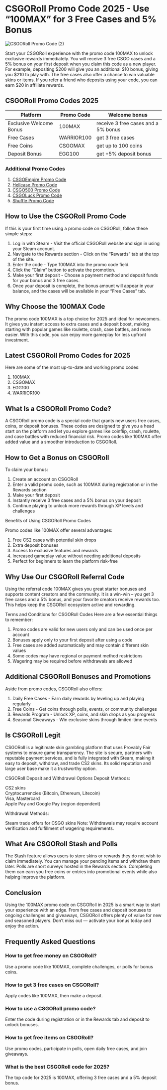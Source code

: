 # CSGORoll Promo Code 2025 - Use “100MAX” for 3 Free Cases and 5% Bonus
![CSGORoll Promo Code (2)](https://github.com/user-attachments/assets/cbc429a1-6c9b-4f26-9171-4df39a584eff)

Start your CSGORoll experience with the promo code 100MAX to unlock exclusive rewards immediately. You will receive 3 free CSGO cases and a 5% bonus on your first deposit when you claim this code as a new player. For example, depositing $200 will give you an additional $10 bonus, giving you $210 to play with. The free cases also offer a chance to win valuable skins or items. If you refer a friend who deposits using your code, you can earn $20 in affiliate rewards.

## CSGORoll Promo Codes 2025
 | Platform  | Promo Code | Welcome bonus |
 | ------------- | ------------- | ------------- |
 | Exclusive Welcome Bonus  | 100MAX  | receive 3 free cases and a 5% bonus |
 | Free Cases  | WARRIOR100 | get 3 free cases |
 | Free Coins | CSGOMAX | get up to 100 coins |
 | Deposit Bonus | EGG100 | get +5% deposit bonus |

 ### Additional Promo Codes
1. [CSGOEmpire Promo Code](https://github.com/csgo-codes/csgoempire-promo-code)
2. [Hellcase Promo Code](https://github.com/csgo-codes/hellcase-promo-code)
3. [CSGO500 Promo Code](https://github.com/csgo-codes/csgo500-promo-code)
4. [CSGOLuck Promo Code](https://github.com/csgo-codes/csgoluck-promo-code)
5. [Shuffle Promo Code](https://github.com/csgo-codes/shuffle-promo-code)

## How to Use the CSGORoll Promo Code

If this is your first time using a promo code on CSGORoll, follow these simple steps:

1. Log in with Steam - Visit the official CSGORoll website and sign in using your Steam account.
2. Navigate to the Rewards section - Click on the “Rewards” tab at the top of the site.
3. Enter the code - Type 100MAX into the promo code field.
4. Click the “Claim” button to activate the promotion.
5. Make your first deposit - Choose a payment method and deposit funds for your bonus and 3 free cases.
6. Once your deposit is complete, the bonus amount will appear in your balance, and the cases will be available in your “Free Cases” tab.

## Why Choose the 100MAX Code

The promo code 100MAX is a top choice for 2025 and ideal for newcomers. It gives you instant access to extra cases and a deposit boost, making starting with popular games like roulette, crash, case battles, and more easier. With this code, you can enjoy more gameplay for less upfront investment.

## Latest CSGORoll Promo Codes for 2025

Here are some of the most up-to-date and working promo codes:

1. 100MAX
2. CSGOMAX
3. EGG100
4. WARRIOR100

## What Is a CSGORoll Promo Code?

A CSGORoll promo code is a special code that grants new users free cases, coins, or deposit bonuses. These codes are designed to give you a head start on the platform and let you explore games like coinflip, crash, roulette, and case battles with reduced financial risk. Promo codes like 100MAX offer added value and a smoother introduction to CSGORoll.

## How to Get a Bonus on CSGORoll

To claim your bonus:
1. Create an account on CSGORoll
2. Enter a valid promo code, such as 100MAX during registration or in the Rewards section
3. Make your first deposit
4. Instantly receive 3 free cases and a 5% bonus on your deposit
5. Continue playing to unlock more rewards through XP levels and challenges  

Benefits of Using CSGORoll Promo Codes

Promo codes like 100MAX offer several advantages:

1. Free CS2 cases with potential skin drops  
2. Extra deposit bonuses  
3. Access to exclusive features and rewards  
4. Increased gameplay value without needing additional deposits
5. Perfect for beginners to learn the platform risk-free

## Why Use Our CSGORoll Referral Code

Using the referral code 100MAX gives you great starter bonuses and supports content creators and the community. It is a win-win – you get 3 free cases and a 5% bonus, and your favorite creators receive rewards too. This helps keep the CSGORoll ecosystem active and rewarding.

Terms and Conditions for CSGORoll Codes
Here are a few essential things to remember:

1. Promo codes are valid for new users only and can be used once per account  
2. Bonuses apply only to your first deposit after using a code  
3. Free cases are added automatically and may contain different skin values  
4. Some codes may have regional or payment method restrictions
5. Wagering may be required before withdrawals are allowed  

## Additional CSGORoll Bonuses and Promotions

Aside from promo codes, CSGORoll also offers:

1. Daily Free Cases - Earn daily rewards by leveling up and playing regularly  
2. Free Coins - Get coins through polls, events, or community challenges  
3. Rewards Program - Unlock XP, coins, and skin drops as you progress  
4. Seasonal Giveaways - Win exclusive skins through limited-time events  

## Is CSGORoll Legit

CSGORoll is a legitimate skin gambling platform that uses Provably Fair systems to ensure game transparency. The site is secure, partners with reputable payment services, and is fully integrated with Steam, making it easy to deposit, withdraw, and trade CS2 skins. Its solid reputation and large user base make it a trustworthy option.

CSGORoll Deposit and Withdrawal Options
Deposit Methods:

CS2 skins  
Cryptocurrencies (Bitcoin, Ethereum, Litecoin)  
Visa, Mastercard  
Apple Pay and Google Pay (region dependent)  

Withdrawal Methods:

Steam trade offers for CSGO skins
Note: Withdrawals may require account verification and fulfillment of wagering requirements.

## What Are CSGORoll Stash and Polls

The Stash feature allows users to store skins or rewards they do not wish to claim immediately. You can manage your pending items and withdraw them later. Polls are short surveys hosted in the Rewards section. Completing them can earn you free coins or entries into promotional events while also helping improve the platform.

## Conclusion

Using the 100MAX promo code on CSGORoll in 2025 is a smart way to start your experience with an edge. From free cases and deposit bonuses to ongoing challenges and giveaways, CSGORoll offers plenty of value for new and seasoned players. Don’t miss out — activate your bonus today and enjoy the action.

## Frequently Asked Questions

### How to get free money on CSGORoll?

Use a promo code like 100MAX, complete challenges, or polls for bonus coins.

### How to get 3 free cases on CSGORoll?

Apply codes like 100MAX, then make a deposit.

### How to use a CSGORoll promo code?

Enter the code during registration or in the Rewards tab and deposit to unlock bonuses.

### How to get free items on CSGORoll?

Use promo codes, participate in polls, open daily free cases, and join giveaways.

### What is the best CSGORoll code for 2025?

The top code for 2025 is 100MAX, offering 3 free cases and a 5% deposit bonus.
